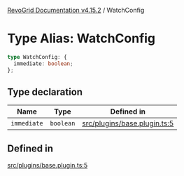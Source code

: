[RevoGrid Documentation v4.15.2](README.md) / WatchConfig

# Type Alias: WatchConfig

```ts
type WatchConfig: {
  immediate: boolean;
};
```

## Type declaration

| Name | Type | Defined in |
| ------ | ------ | ------ |
| `immediate` | `boolean` | [src/plugins/base.plugin.ts:5](https://github.com/revolist/revogrid/blob/30cfedca97f5b42c948bd2668fa87c350d2411bd/src/plugins/base.plugin.ts#L5) |

## Defined in

[src/plugins/base.plugin.ts:5](https://github.com/revolist/revogrid/blob/30cfedca97f5b42c948bd2668fa87c350d2411bd/src/plugins/base.plugin.ts#L5)
